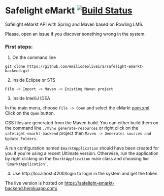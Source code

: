 

# Safelight eMarkt [![Build Status](https://travis-ci.org/emiliodeoliveira/safelight-emarkt-backend.svg?branch=master)](https://travis-ci.org/emiliodeoliveira/safelight-emarkt-backend)

Safelight eMarkt API with Spring and Maven based on Rowling LMS.

Please, open an issue if you discover sonething wrong in the system.

### First steps:

1) On the command line
```
git clone https://github.com/emiliodeoliveira/safelight-emarkt-backend.git
```
2) Inside Eclipse or STS
```
File -> Import -> Maven -> Existing Maven project
```
3) Inside IntelliJ IDEA

In the main menu, choose `File -> Open` and select the eMarkt [pom.xml](pom.xml). Click on the `Open` button.

CSS files are generated from the Maven build. You can either build them on the command line `./mvnw generate-resources`
or right click on the `safelight-emarkt-backend` project then `Maven -> Generates sources and Update Folders`.

A run configuration named `EmarktApplication` should have been created for you if you're using a recent Ultimate
version. Otherwise, run the application by right clicking on the `EmarktApplication` main class and choosing
`Run 'EmarktApplication'`.

4) Use http://localhost:4200/login to login in the system and get the token.

The live version is hosted on https://safelight-emarkt-backend.herokuapp.com/ 

